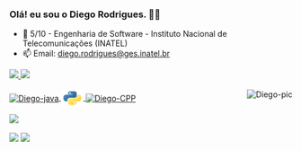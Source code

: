 ### Olá! eu sou o Diego Rodrigues. 👋🦅


- 🌱 5/10 - Engenharia de Software - Instituto Nacional de Telecomunicações (INATEL)
- 📫 Email: diego.rodrigues@ges.inatel.br

<div>
 <a href="https://github.com/diegojrodriguess">
 <img height="180em" src="https://github-readme-stats.vercel.app/api?username=diegojrodriguess&show_icons=true&theme=dracula&include_all_commits=true&count_private-true"/>
 <img height="180em" src="https://github-readme-stats.vercel.app/api/top-langs/?username=diegojrodriguess&layout=compactlangs_count=16&theme=dracula"/>
 </div>


<div style="display: inline_block"><br>

<img align ="center" alt="Diego-java" height="30" width="40" src="https://cdn.jsdelivr.net/gh/devicons/devicon/icons/java/java-original-wordmark.svg" />
<img align="center" alt="Diego-Python" height="30" width="40" src="https://raw.githubusercontent.com/devicons/devicon/master/icons/python/python-original.svg">
<img align ="center" alt="Diego-CPP" height="30" width="40" src="https://cdn.jsdelivr.net/gh/devicons/devicon/icons/cplusplus/cplusplus-original.svg" />
<img align="right" alt="Diego-pic" height="150" src="https://media0.giphy.com/media/xT1XGVp95GDPgFYmUE/giphy.gif?cid=ecf05e471w198jcp9xsl07ifdkcg6bmdallb6iu0kbmf4v10&rid=giphy.gif&ct=g"/>



         
</div>

<div> 
 
  <a href="https://instagram.com/diegojrodrigues" target="_blank"><img src="https://img.shields.io/badge/-Instagram-%23E4405F?style=for-the-badge&logo=instagram&logoColor=white" target="_blank"></a>
 
  <a href = "mailto:diego.rodrigues@ges.inatel.br.com"><img src="https://img.shields.io/badge/Microsoft_Outlook-0078D4?style=for-the-badge&logo=microsoft-outlook&logoColor=white" target="_blank"></a>
  <a href="https://www.linkedin.com/in/diego-rodrigues-12406821a/" target="_blank"><img src="https://img.shields.io/badge/-LinkedIn-%230077B5?style=for-the-badge&logo=linkedin&logoColor=white" target="_blank"></a> 
  
  
</div>




